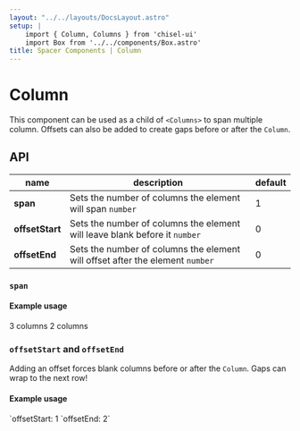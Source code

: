 ```yaml
---
layout: "../../layouts/DocsLayout.astro"
setup: |
    import { Column, Columns } from 'chisel-ui'
    import Box from '../../components/Box.astro'
title: Spacer Components | Column
---
```


# Column

This component can be used as a child of `<Columns>` to span multiple column. Offsets can also be added to create gaps before or after the `Column`.

## API

| name | description | default |
| ---- | ----------- | ------- |
| **span** | Sets the number of columns the element will span `number` | 1 |
| **offsetStart** | Sets the number of columns the element will leave blank before it `number` | 0 |
| **offsetEnd** | Sets the number of columns the element will offset after the element `number` | 0 |

### `span`

#### Example usage

<Columns gutter="lg" columns={4}>
    <Box />
    <Box />
    <Column span={3}>
        <Box style="background: var(--chisel-primary);">
            3 columns
        </Box>
    </Column>
    <Column span={2}>
        <Box style="background: var(--chisel-primary);">
            2 columns
        </Box>
    </Column>
    <Box />
    <Box />
    <Box />
</Columns>

### `offsetStart` and `offsetEnd`

Adding an offset forces blank columns before or after the `Column`. Gaps can wrap to the next row!

#### Example usage

<Columns gutter="lg" columns={5}>
    <Box />
    <Box />
    <Column span={2} offsetStart={1}>
        <Box style="background: var(--chisel-primary);">
            `offsetStart: 1
        </Box>
    </Column>
    <Column span={2} offsetEnd={2}>
        <Box style="background: var(--chisel-primary);">
            `offsetEnd: 2`
        </Box>
    </Column>
    <Box />
    <Box />
    <Box />
</Columns>

